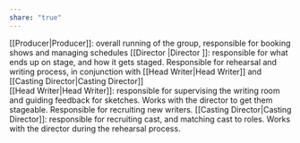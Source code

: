 ```yaml
---
share: "true"
---
```


[[Producer|Producer]]: overall running of the group, responsible for booking shows and managing schedules
[[Director |Director ]]: responsible for what ends up on stage, and how it gets staged. Responsible for rehearsal and writing process, in conjunction with [[Head Writer|Head Writer]] and [[Casting Director|Casting Director]]  
[[Head Writer|Head Writer]]: responsible for supervising the writing room and guiding feedback for sketches. Works with the director to get them stageable. Responsible for recruiting new writers. 
[[Casting Director|Casting Director]]: responsible for recruiting cast, and matching cast to roles. Works with the director during the rehearsal process. 